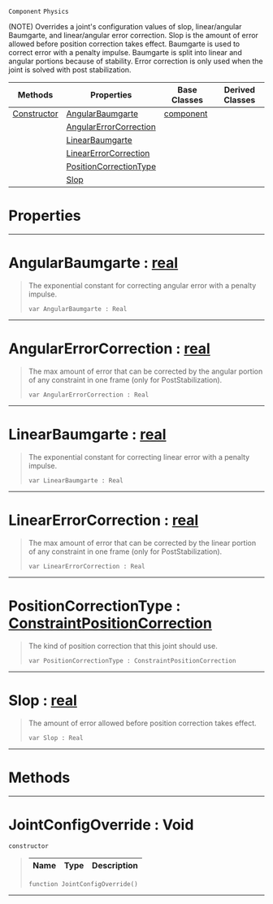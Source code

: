  `Component` `Physics`



(NOTE) Overrides a joint's configuration values of slop, linear/angular Baumgarte, and linear/angular error correction. Slop is the amount of error allowed before position correction takes effect. Baumgarte is used to correct error with a penalty impulse. Baumgarte is split into linear and angular portions because of stability. Error correction is only used when the joint is solved with post stabilization.

|Methods|Properties|Base Classes|Derived Classes|
|---|---|---|---|
|[ Constructor](https://github.com/PlasmaEngine/PlasmaDocs/tree/master/docs/C%2B%2B/code_reference/class_reference/jointconfigoverride.markdown#jointconfigoverride-void)|[ AngularBaumgarte](https://github.com/PlasmaEngine/PlasmaDocs/tree/master/docs/C%2B%2B/code_reference/class_reference/jointconfigoverride.markdown#angularbaumgarte-plasma-en)|[component](https://github.com/PlasmaEngine/PlasmaDocs/tree/master/docs/C%2B%2B/code_reference/class_reference/component.markdown)| |
| |[ AngularErrorCorrection](https://github.com/PlasmaEngine/PlasmaDocs/tree/master/docs/C%2B%2B/code_reference/class_reference/jointconfigoverride.markdown#angularerrorcorrection-z)| | |
| |[ LinearBaumgarte](https://github.com/PlasmaEngine/PlasmaDocs/tree/master/docs/C%2B%2B/code_reference/class_reference/jointconfigoverride.markdown#linearbaumgarte-plasma-eng)| | |
| |[ LinearErrorCorrection](https://github.com/PlasmaEngine/PlasmaDocs/tree/master/docs/C%2B%2B/code_reference/class_reference/jointconfigoverride.markdown#linearerrorcorrection-ze)| | |
| |[ PositionCorrectionType](https://github.com/PlasmaEngine/PlasmaDocs/tree/master/docs/C%2B%2B/code_reference/class_reference/jointconfigoverride.markdown#positioncorrectiontype-z)| | |
| |[ Slop](https://github.com/PlasmaEngine/PlasmaDocs/tree/master/docs/C%2B%2B/code_reference/class_reference/jointconfigoverride.markdown#slop-plasma-engine-documen)| | |


 #  Properties


---  
 #  AngularBaumgarte : [real](https://github.com/PlasmaEngine/PlasmaDocs/tree/master/docs/C%2B%2B/code_reference/lightning_base_types/real.markdown)

> The exponential constant for correcting angular error with a penalty impulse.
> ``` lang=cpp, name=Lightning
> var AngularBaumgarte : Real


---  
 #  AngularErrorCorrection : [real](https://github.com/PlasmaEngine/PlasmaDocs/tree/master/docs/C%2B%2B/code_reference/lightning_base_types/real.markdown)

> The max amount of error that can be corrected by the angular portion of any constraint in one frame (only for PostStabilization).
> ``` lang=cpp, name=Lightning
> var AngularErrorCorrection : Real


---  
 #  LinearBaumgarte : [real](https://github.com/PlasmaEngine/PlasmaDocs/tree/master/docs/C%2B%2B/code_reference/lightning_base_types/real.markdown)

> The exponential constant for correcting linear error with a penalty impulse.
> ``` lang=cpp, name=Lightning
> var LinearBaumgarte : Real


---  
 #  LinearErrorCorrection : [real](https://github.com/PlasmaEngine/PlasmaDocs/tree/master/docs/C%2B%2B/code_reference/lightning_base_types/real.markdown)

> The max amount of error that can be corrected by the linear portion of any constraint in one frame (only for PostStabilization).
> ``` lang=cpp, name=Lightning
> var LinearErrorCorrection : Real


---  
 #  PositionCorrectionType : [ConstraintPositionCorrection](https://github.com/PlasmaEngine/PlasmaDocs/tree/master/docs/C%2B%2B/code_reference/enum_reference.markdown#constraintpositioncorrection)

> The kind of position correction that this joint should use.
> ``` lang=cpp, name=Lightning
> var PositionCorrectionType : ConstraintPositionCorrection


---  
 #  Slop : [real](https://github.com/PlasmaEngine/PlasmaDocs/tree/master/docs/C%2B%2B/code_reference/lightning_base_types/real.markdown)

> The amount of error allowed before position correction takes effect.
> ``` lang=cpp, name=Lightning
> var Slop : Real


---  
 #  Methods


---  
 #  JointConfigOverride : Void

 `constructor`

> 
> |Name|Type|Description|
> |---|---|---|
> ``` lang=cpp, name=Lightning
> function JointConfigOverride()
> ``` 


---  
 

 